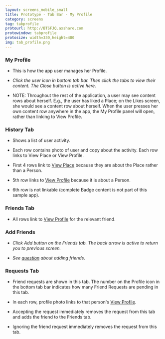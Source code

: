 ```yaml
---
layout: screens_mobile_small
title: Prototype - Tab Bar - My Profile
category: screens
tag: tabprofile
protourl: http://BTSFJQ.axshare.com
protowindow: tabprofile
protosize: width=330,height=480
img: tab_profile.png
---
```


### My Profile
* This is how the app user manages her Profile. 

* *Click the user icon in bottom tab bar. Then click the tabs to view their content. The Close button is active here.*

* NOTE: Throughout the rest of the application, a user may see content rows about herself. E.g., the user has liked a Place; on the Likes screen, she would see a content row about herself. When the user presses her own content row anywhere in the app, the My Profile panel will open, rather than linking to View Profile.


### History Tab
* Shows a list of user activity. 

* Each row contains photo of user and copy about the activity. Each row links to View Place or View Profile.

* First 4 rows link to [View Place][1] because they are about the Place rather than a Person.

* 5th row links to [View Profile][2] because it is about a Person.

* 6th row is not linkable (complete Badge content is not part of this sample app).


### Friends Tab
* All rows link to [View Profile][2] for the relevant friend.


### Add Friends
* *Click Add button on the Friends tab.  The back arrow is active to return you to previous screen.*

* *<em>See [question][3] about adding friends</em>*.


### Requests Tab
* Friend requests are shown in this tab. The number on the Profile icon in the bottom tab bar indicates how many Friend Requests are pending in this tab.

* In each row, profile photo links to that person's [View Profile][2].

* Accepting the request immediately removes the request from this tab and adds the friend to the Friends tab.

* Ignoring the friend request immediately removes the request from this tab.

[1]: view_place.html "Go to View Place"
[2]: view_profile.html "Go to View Profile"
[3]: ../pages_issues/index.html "Go to question"

